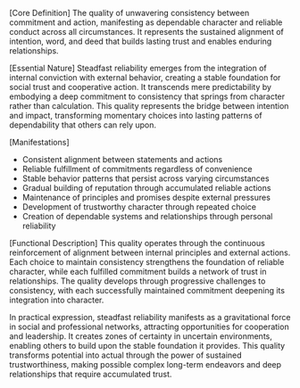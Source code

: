 [Core Definition]
The quality of unwavering consistency between commitment and action, manifesting as dependable character and reliable conduct across all circumstances. It represents the sustained alignment of intention, word, and deed that builds lasting trust and enables enduring relationships.

[Essential Nature]
Steadfast reliability emerges from the integration of internal conviction with external behavior, creating a stable foundation for social trust and cooperative action. It transcends mere predictability by embodying a deep commitment to consistency that springs from character rather than calculation. This quality represents the bridge between intention and impact, transforming momentary choices into lasting patterns of dependability that others can rely upon.

[Manifestations]
- Consistent alignment between statements and actions
- Reliable fulfillment of commitments regardless of convenience
- Stable behavior patterns that persist across varying circumstances
- Gradual building of reputation through accumulated reliable actions
- Maintenance of principles and promises despite external pressures
- Development of trustworthy character through repeated choice
- Creation of dependable systems and relationships through personal reliability

[Functional Description]
This quality operates through the continuous reinforcement of alignment between internal principles and external actions. Each choice to maintain consistency strengthens the foundation of reliable character, while each fulfilled commitment builds a network of trust in relationships. The quality develops through progressive challenges to consistency, with each successfully maintained commitment deepening its integration into character.

In practical expression, steadfast reliability manifests as a gravitational force in social and professional networks, attracting opportunities for cooperation and leadership. It creates zones of certainty in uncertain environments, enabling others to build upon the stable foundation it provides. This quality transforms potential into actual through the power of sustained trustworthiness, making possible complex long-term endeavors and deep relationships that require accumulated trust.